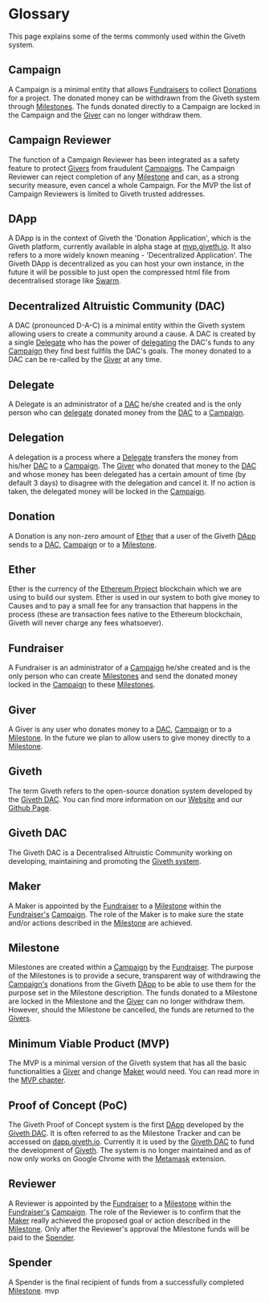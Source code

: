# Glossary

This page explains some of the terms commonly used within the Giveth system.

## <a name="campaign">Campaign</a>
A Campaign is a minimal entity that allows [Fundraisers](#fundraiser) to collect [Donations](#donation) for a project. The donated money can be withdrawn from the Giveth system through [Milestones](#milestone). The funds donated directly to a Campaign are locked in the Campaign and the [Giver](#giver) can no longer withdraw them.

## <a name="campaign-reviewer">Campaign Reviewer</a>
The function of a Campaign Reviewer has been integrated as a safety feature to protect [Givers](#giver) from fraudulent [Campaigns](#campaign). The Campaign Reviewer can reject completion of any [Milestone](#milestone) and can, as a strong security measure, even cancel a whole Campaign. For the MVP the list of Campaign Reviewers is limited to Giveth trusted addresses.

## <a name="Dapp">DApp</a>
A DApp is in the context of Giveth the 'Donation Application', which is the Giveth platform, currently available in alpha stage at [mvp.giveth.io](https://mvp.giveth.io). It also refers to a more widely known meaning - 'Decentralized Application'. The Giveth DApp is decentralized as you can host your own instance, in the future it will be possible to just open the compressed html file from decentralised storage like [Swarm](http://swarm-gateways.net).

## <a name="DAC">Decentralized Altruistic Community (DAC)</a>
A DAC (pronounced D-A-C) is a minimal entity within the Giveth system allowing users to create a community around a cause. A DAC is created by a single [Delegate](#delegate) who has the power of [delegating](#delegation) the DAC's funds to any [Campaign](#campaign) they find best fullfils the DAC's goals. The money donated to a DAC can be re-called by the [Giver](#giver) at any time.

## <a name="delegate">Delegate</a>
A Delegate is an administrator of a [DAC](#DAC) he/she created and is the only person who can [delegate](#delegation) donated money from the [DAC](#DAC) to a [Campaign](#campaign).

## <a name="delegation">Delegation</a>
A delegation is a process where a [Delegate](#delegate) transfers the money from his/her [DAC](#DAC) to a [Campaign](#campaign). The [Giver](#giver) who donated that money to the [DAC](#DAC) and whose money has been delegated has a certain amount of time (by default 3 days) to disagree with the delegation and cancel it. If no action is taken, the delegated money will be locked in the [Campaign](#campaign).

## <a name="donation">Donation</a>
A Donation is any non-zero amount of [Ether](#ether) that a user of the Giveth [DApp](#Dapp) sends to a [DAC](#DAC), [Campaign](#campaign) or to a [Milestone](#milestone).

## <a name="ether">Ether</a>
Ether is the currency of the [Ethereum Project](https://ethereum.org) blockchain which we are using to build our system. Ether is used in our system to both give money to Causes and to pay a small fee for any transaction that happens in the process (these are transaction fees native to the Ethereum blockchain, Giveth will never charge any fees whatsoever).

## <a name="fundraiser">Fundraiser</a>
A Fundraiser is an administrator of a [Campaign](#campaign) he/she created and is the only person who can create [Milestones](#milestone) and send the donated money locked in the [Campaign](#campaign) to these [Milestones](#milestone).

## <a name="giver">Giver</a>
A Giver is any user who donates money to a [DAC](#DAC), [Campaign](#campaign) or to a [Milestone](#milestone). In the future we plan to allow users to give money directly to a [Milestone](#milestone).

## <a name="giveth">Giveth</a>
The term Giveth refers to the open-source donation system developed by the [Giveth DAC](#giveth-DAC). You can find more information on our [Website](https://giveth.io) and our [Github Page](https://github.com/Giveth).

## <a name="giveth-DAC">Giveth DAC</a>
The Giveth DAC is a Decentralised Altruistic Community working on developing, maintaining and promoting the [Giveth system](#giveth).

## <a name="maker">Maker</a>
A Maker is appointed by the [Fundraiser](#fundraiser) to a [Milestone](#milestone) within the [Fundraiser's](#fundraiser) [Campaign](#campaign). The role of the Maker is to make sure the state and/or actions described in the [Milestone](#milestone) are achieved.

## <a name="milestone">Milestone</a>
Milestones are created within a [Campaign](#campaign) by the [Fundraiser](#fundraiser). The purpose of the Milestones is to provide a secure, transparent way of withdrawing the [Campaign's](#campaign) donations from the Giveth [DApp](#Dapp) to be able to use them for the purpose set in the Milestone description. The funds donated to a Milestone are locked in the Milestone and the [Giver](#giver) can no longer withdraw them. However, should the Milestone be cancelled, the funds are returned to the [Givers](#giver).

## <a name="MVP">Minimum Viable Product (MVP)</a>
The MVP is a minimal version of the Giveth system that has all the basic functionalities a [Giver](#giver) and change [Maker](#maker) would need. You can read more in the [MVP chapter](../documentation/mvp).

## <a name="PoC">Proof of Concept (PoC)</a>
The Giveth Proof of Concept system is the first [DApp](#Dapp) developed by the [Giveth DAC](#giveth-DAC). It is often referred to as the Milestone Tracker and can be accessed on [dapp.giveth.io](https://dapp.giveth.io). Currently it is used by the [Giveth DAC](#giveth-DAC) to fund the development of [Giveth](#giveth). The system is no longer maintained and as of now only works on Google Chrome with the [Metamask](#giveth-DAC) extension.

## <a name="reviewer">Reviewer</a>
A Reviewer is appointed by the [Fundraiser](#fundraiser) to a [Milestone](#milestone) within the [Fundraiser's](#fundraiser) [Campaign](#campaign). The role of the Reviewer is to confirm that the [Maker](#maker) really achieved the proposed goal or action described in the [Milestone](#milestone). Only after the Reviewer's approval the Milestone funds will be paid to the [Spender](#spender).

## <a name="spender">Spender</a>
A Spender is the final recipient of funds from a successfully completed [Milestone](#milestone).
mvp
